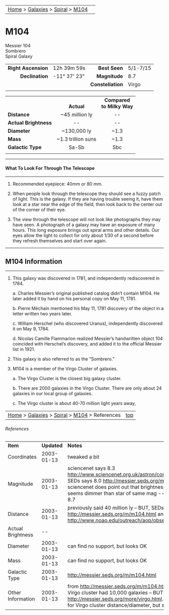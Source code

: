 <script src="/js/whatsup.js"></script>
<script type="text/javascript">
	var objectName ="M104"
	var objectDesc ="Sombrero<br/>Spiral Galaxy<br/>in the Constellation<br/>Virgo"
	var objectImage="m104.jpg"
</script>

|    |    |
|:---|---:|
|[Home](/notes/#object-notes) > [Galaxies](/notes/#galaxies) > [Spiral](../!spiral-galaxy-info) > [M104](#m104)| <div id=whatsup></div> |

# M104
Messier 104<br/>
Sombrero<br/>
Spiral Galaxy

|   |   |   |   |
|--:|:--|--:|:--|
|**Right Ascension**|12h 39m 59s|**Best Seen**|5/1-7/15|
|**Declination**|-11&deg; 37' 23"	|**Magnitude**|8.7|
|   |   |**Constellation**|Virgo|
|   |   |   |   |

|  |  |  |
|---|:--:|:--:|
|  |<br/>**Actual**|**Compared<br/>to Milky Way**|
|**Distance**|~45 million ly|--|
|**Actual Brightness**|--|--|
|**Diameter**|~130,000 ly|~1.3|
|**Mass**|~1.3 trillion suns|~1.3|
|**Galactic Type**|Sa-Sb|Sbc|
|  |  |  |

---
#### What To Look For Through The Telescope
---

1.	Recommended eyepiece: 40mm or 80 mm.

2.	When people look through the telescope they should see a fuzzy patch of light.  This is the galaxy.  If they are having trouble seeing it, have them look at a star near the edge of the field, then look back to the center out of the corner of their eye.
   
3.	The view through the telescope will not look like photographs they may have seen.  A photograph of a galaxy may have an exposure of many hours.  This long exposure brings out spiral arms and other details.  Our eyes allow the light to collect for only about 1/30 of a second before they refresh themselves and start over again.

---
## M104 Information
---

1.	This galaxy was discovered in 1781, and independently rediscovered in 1784.

    a.	Charles Messier’s original published catalog didn’t contain M104.  He later added it by hand on his personal copy on May 11, 1781.  

    b.	Pierre Méchain mentioned his May 11, 1781 discovery of the object in a letter written two years later.
    
    c.	William Herschel (who discovered Uranus), independently discovered it on May 9, 1784.

    d.	Nicolas Camille Flammarion realized Messier’s handwritten object 104 coincided with Herschel’s discovery, and added it to the official Messier list in 1921.

2.	This galaxy is also referred to as the “Sombrero.”

3.	M104 is a member of the Virgo Cluster of galaxies.

    a.	The Virgo Cluster is the closest big galaxy cluster.

    b.	There are 2000 galaxies in the Virgo Cluster.  There are only about 24 galaxies in our local group of galaxies.

    c.	The Virgo cluster is about 40-70 million light years away,

|    |    |
|:---|---:|
|[Home](/notes/#object-notes) > [Galaxies](/notes/#galaxies) > [Spiral](../!spiral-galaxy-info) > [M104](#m104) > References|[top](#m104)|

###### References
|   |   |   |
|---|---|---|
|**Item**|**Updated**|**Notes**|
|Coordinates|2003-01-13|tweaked a bit|
|Magnitude|2003-01-13|sciencenet says 8.3 <http://www.sciencenet.org.uk/astron/const/Virgo/m104.html> SEDs says 8.0 <http://messier.seds.org/m/m104.html> but sciencenet does point out that brightness is spread out, so seems dimmer than star of same mag -- SO – sticking with 8.7|
|Distance|2003-01-13|previously said 40 million ly – BUT, SEDs says 50 <http://messier.seds.org/m/m104.html> and NRAO says 40 <http://www.noao.edu/outreach/aop/observers/m104.html>|
|Actual Brightness|--|  |
|Diameter|2003-01-13|can find no support, but looks OK|
|Mass|2003-01-13|can find no support, but looks OK|
|Galactic Type|2003-01-13|<http://messier.seds.org/m/m104.html>|
|Other Information|2003-01-13|from <http://messier.seds.org/m/m104.html> Previously said Virgo cluster had 10,000 galaxies – BUT SEDs said 2000 <http://messier.seds.org/more/virgo.html>.  Can find no support for Virgo cluster distance/diameter, but sound OK|
